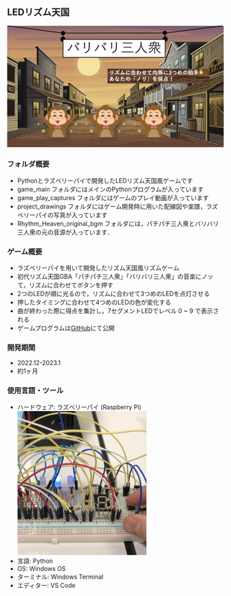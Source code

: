 ## LEDリズム天国
<img src="/2023_1_Rhythm_Heaven_LED/game_play_captures/ポスター_オリジナルバリバリ三人衆.png" width="600x600">

### フォルダ概要
* Pythonとラズベリーパイで開発したLEDリズム天国風ゲームです
* game_main フォルダにはメインのPythonプログラムが入っています
* game_play_captures フォルダにはゲームのプレイ動画が入っています
* project_drawings フォルダにはゲーム開発時に用いた配線図や楽譜，ラズベリーパイの写真が入っています
* Rhythm_Heaven_original_bgm フォルダには，パチパチ三人衆とバリバリ三人衆の元の音源が入っています．

### ゲーム概要
* ラズベリーパイを用いて開発したリズム天国風リズムゲーム
* 初代リズム天国GBA「パチパチ三人衆」「バリバリ三人衆」の音楽にノッて，リズムに合わせてボタンを押す
* 2つのLEDが順に光るので，リズムに合わせて3つめのLEDを点灯させる
* 押したタイミングに合わせて4つめのLEDの色が変化する
* 曲が終わった際に得点を集計し，7セグメントLEDでレベル 0 ~ 9 で表示される
* ゲームプログラムは[GitHub](https://github.com/nyutonn/GameDevelopment/tree/main/2023_1_Rhythm_Heaven_LED/game_main)にて公開

### 開発期間
* 2022.12-2023.1
* 約1ヶ月

### 使用言語・ツール
* ハードウェア: ラズベリーパイ (Raspberry Pi)
  <img src="/2023_1_Rhythm_Heaven_LED/game_play_captures/プレイ画像1.jpg" width="300x300">
* 言語: Python
* OS: Windows OS
* ターミナル: Windows Terminal
* エディター: VS Code